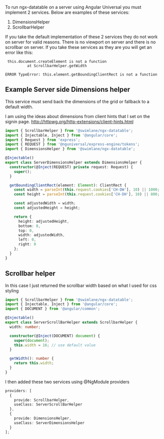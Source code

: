 To run ngx-datatable on a server using Angular Universal you must implement 2 services. Below are examples of these
services:

1. DimensionsHelper
2. ScrollbarHelper

If you take the default implementation of these 2 services they do not work on server for valid reasons. There is no viewport on server and there is no scrollbar on server. If you take these services as they are you will get an error like this:

```
 this.document.createElement is not a function
          at ScrollbarHelper.getWidth
```

```
ERROR TypeError: this.element.getBoundingClientRect is not a function
```

## Example Server side Dimensions helper

This service must send back the dimensions of the grid or fallback to a default width.

I am using the ideas about dimensions from client hints that I set on the signin page. http://httpwg.org/http-extensions/client-hints.html

```typescript
import { ScrollbarHelper } from '@swimlane/ngx-datatable';
import { Injectable, Inject } from '@angular/core';
import { Request } from 'express';
import { REQUEST } from '@nguniversal/express-engine/tokens';
import { DimensionsHelper } from '@swimlane/ngx-datatable';

@Injectable()
export class ServerDimensionsHelper extends DimensionsHelper {
  constructor(@Inject(REQUEST) private request: Request) {
    super();
  }

  getBoundingClientRect(element: Element): ClientRect {
    const width = parseInt(this.request.cookies['CH-DW'], 10) || 1000;
    const height = parseInt(this.request.cookies['CH-DH'], 10) || 800;

    const adjustedWidth = width;
    const adjustedHeight = height;

    return {
      height: adjustedHeight,
      bottom: 0,
      top: 0,
      width: adjustedWidth,
      left: 0,
      right: 0
    };
  }
}
```

## Scrollbar helper

In this case I just returned the scrollbar width based on what I used for css styling

```typescript
import { ScrollbarHelper } from '@swimlane/ngx-datatable';
import { Injectable, Inject } from '@angular/core';
import { DOCUMENT } from '@angular/common';

@Injectable()
export class ServerScrollBarHelper extends ScrollbarHelper {
  width: number;

  constructor(@Inject(DOCUMENT) document) {
    super(document);
    this.width = 16; // use default value
  }

  getWidth(): number {
    return this.width;
  }
}
```

I then added these two services using @NgModule providers

```typescript
providers: [
  {
    provide: ScrollbarHelper,
    useClass: ServerScrollBarHelper
  },
  {
    provide: DimensionsHelper,
    useClass: ServerDimensionsHelper
  }
];
```
